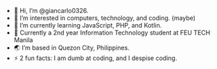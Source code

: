 - 👋 Hi, I’m @giancarlo0326.
- 👀 I’m interested in computers, technology, and coding. (maybe)
- 🌱 I’m currently learning JavaScript, PHP, and Kotlin.
- 🏫 Currently a 2nd year Information Technology student at FEU TECH Manila
- 🌏 I’m based in Quezon City, Philippines.
- ⚡ 2 fun facts: I am dumb at coding, and I despise coding.

<!---
giancarlo0326/giancarlo0326 is a ✨ special ✨ repository because its `README.md` (this file) appears on your GitHub profile.
You can click the Preview link to take a look at your changes.
--->
